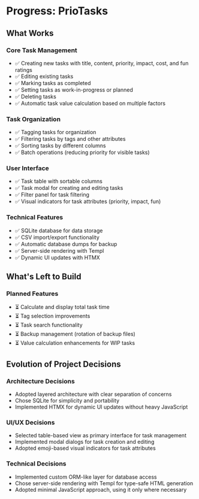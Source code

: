 # Progress: PrioTasks

## What Works

### Core Task Management
- ✅ Creating new tasks with title, content, priority, impact, cost, and fun ratings
- ✅ Editing existing tasks
- ✅ Marking tasks as completed
- ✅ Setting tasks as work-in-progress or planned
- ✅ Deleting tasks
- ✅ Automatic task value calculation based on multiple factors

### Task Organization
- ✅ Tagging tasks for organization
- ✅ Filtering tasks by tags and other attributes
- ✅ Sorting tasks by different columns
- ✅ Batch operations (reducing priority for visible tasks)

### User Interface
- ✅ Task table with sortable columns
- ✅ Task modal for creating and editing tasks
- ✅ Filter panel for task filtering
- ✅ Visual indicators for task attributes (priority, impact, fun)

### Technical Features
- ✅ SQLite database for data storage
- ✅ CSV import/export functionality
- ✅ Automatic database dumps for backup
- ✅ Server-side rendering with Templ
- ✅ Dynamic UI updates with HTMX

## What's Left to Build

### Planned Features
- ⏳ Calculate and display total task time
- ⏳ Tag selection improvements
- ⏳ Task search functionality
- ⏳ Backup management (rotation of backup files)
- ⏳ Value calculation enhancements for WIP tasks

## Evolution of Project Decisions

### Architecture Decisions
- Adopted layered architecture with clear separation of concerns
- Chose SQLite for simplicity and portability
- Implemented HTMX for dynamic UI updates without heavy JavaScript

### UI/UX Decisions
- Selected table-based view as primary interface for task management
- Implemented modal dialogs for task creation and editing
- Adopted emoji-based visual indicators for task attributes

### Technical Decisions
- Implemented custom ORM-like layer for database access
- Chose server-side rendering with Templ for type-safe HTML generation
- Adopted minimal JavaScript approach, using it only where necessary
